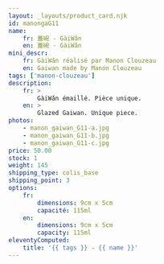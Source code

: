 ```yaml
---
layout: _layouts/product_card.njk
id: manongaG11
name:
    fr: 蓋碗 - GàiWǎn
    en: 蓋碗 - GàiWǎn
mini_descr:
    fr: GàiWǎn réalisé par Manon Clouzeau
    en: Gaiwan made by Manon Clouzeau
tags: ['manon-clouzeau']
description: 
    fr: >
        GàiWǎn émaillé. Pièce unique.
    en: >
        Glazed Gaiwan. Unique piece.
photos:
    - manon_gaiwan_G11-a.jpg
    - manon_gaiwan_G11-b.jpg
    - manon_gaiwan_G11-c.jpg
price: 50.00
stock: 1
weight: 145
shipping_type: colis_base
shipping_point: 3
options:
    fr:
        dimensions: 9cm x 5cm
        capacité: 115ml
    en:
        dimensions: 9cm x 5cm
        capacity: 115ml
eleventyComputed:
    title: '{{ tags }} - {{ name }}'
---
```


